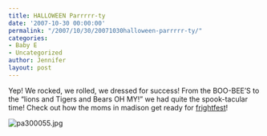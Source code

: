 ```yaml
---
title: HALLOWEEN Parrrrr-ty
date: '2007-10-30 00:00:00'
permalink: "/2007/10/30/20071030halloween-parrrrr-ty/"
categories:
- Baby E
- Uncategorized
author: Jennifer
layout: post
---
```


Yep! We rocked, we rolled, we dressed for success! From the BOO-BEE&#8217;S to the &#8220;lions and Tigers and Bears OH MY!&#8221; we had quite the spook-tacular time! Check out how the moms in madison get ready for [frightfest](http://www.flickr.com/photos/jenniferandJennifers_photos/sets/72157602806063000/ "frightfest")!

<img id="image205" alt="pa300055.jpg" src="http://static.squarespace.com/static/50db6bb3e4b015296cd43789/50dfa5b1e4b0dc6320e0b5ea/50dfa5b1e4b0dc6320e0b6af/1193777139000/?format=original" />
